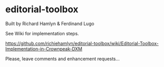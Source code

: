 # editorial-toolbox

Built by Richard Hamlyn & Ferdinand Lugo

See Wiki for implementation steps.

https://github.com/richiehamlyn/editorial-toolbox/wiki/Editorial-Toolbox-Implementation-in-Crownpeak-DXM

Please, leave comments and enhancement requests...
